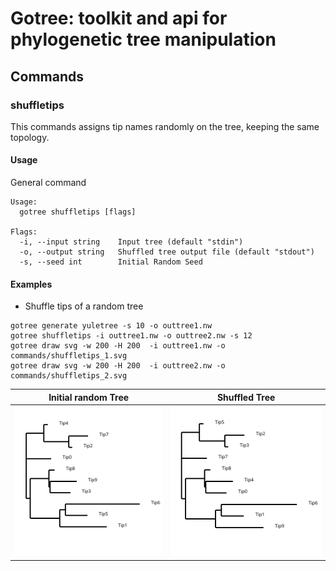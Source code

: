 # Gotree: toolkit and api for phylogenetic tree manipulation

## Commands

### shuffletips
This commands assigns tip names randomly on the tree, keeping the same topology.

#### Usage

General command
```
Usage:
  gotree shuffletips [flags]

Flags:
  -i, --input string    Input tree (default "stdin")
  -o, --output string   Shuffled tree output file (default "stdout")
  -s, --seed int        Initial Random Seed
```

#### Examples

* Shuffle tips of a random tree

```
gotree generate yuletree -s 10 -o outtree1.nw
gotree shuffletips -i outtree1.nw -o outtree2.nw -s 12
gotree draw svg -w 200 -H 200  -i outtree1.nw -o commands/shuffletips_1.svg
gotree draw svg -w 200 -H 200  -i outtree2.nw -o commands/shuffletips_2.svg
```

Initial random Tree                 | Shuffled Tree
------------------------------------|---------------------------------------
![Random Tree 1](shuffletips_1.svg) | ![Random Supports](shuffletips_2.svg) 
